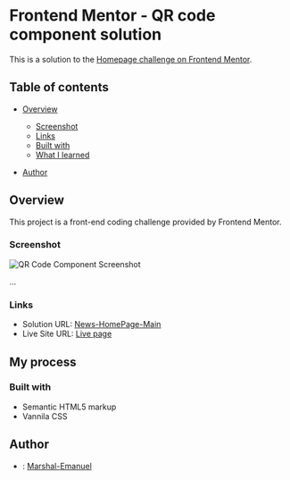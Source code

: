 # Frontend Mentor - QR code component solution

This is a solution to the [Homepage challenge on Frontend Mentor](https://www.frontendmentor.io/challenges/qr-code-component-iux_sIO_H).

## Table of contents

- [Overview](#overview)
  - [Screenshot](#screenshot)
  - [Links](#links)
  - [Built with](#built-with)
  - [What I learned](#what-i-learned)

- [Author](#author)

## Overview
This project is a front-end coding challenge provided by Frontend Mentor.

### Screenshot

![QR Code Component Screenshot](./assets/images/screenshot.PNG)

...


### Links

- Solution URL: [News-HomePage-Main](https://github.com/teach2giveChuka/task4_news-homepage)
- Live Site URL: [Live page](https://marshal-emanuel.github.io/imported-desktop-challenge/)

## My process

### Built with

- Semantic HTML5 markup
- Vannila CSS

## Author
- : [Marshal-Emanuel](https://github.com/Marshal-Emanuel)
